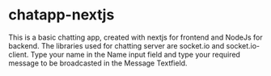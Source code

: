 # chatapp-nextjs

This is a basic chatting app, created with nextjs for frontend and NodeJs for backend. The libraries used for chatting server are socket.io and socket.io-client. Type your name in the Name input field and type your required message to be broadcasted in the Message Textfield. 


